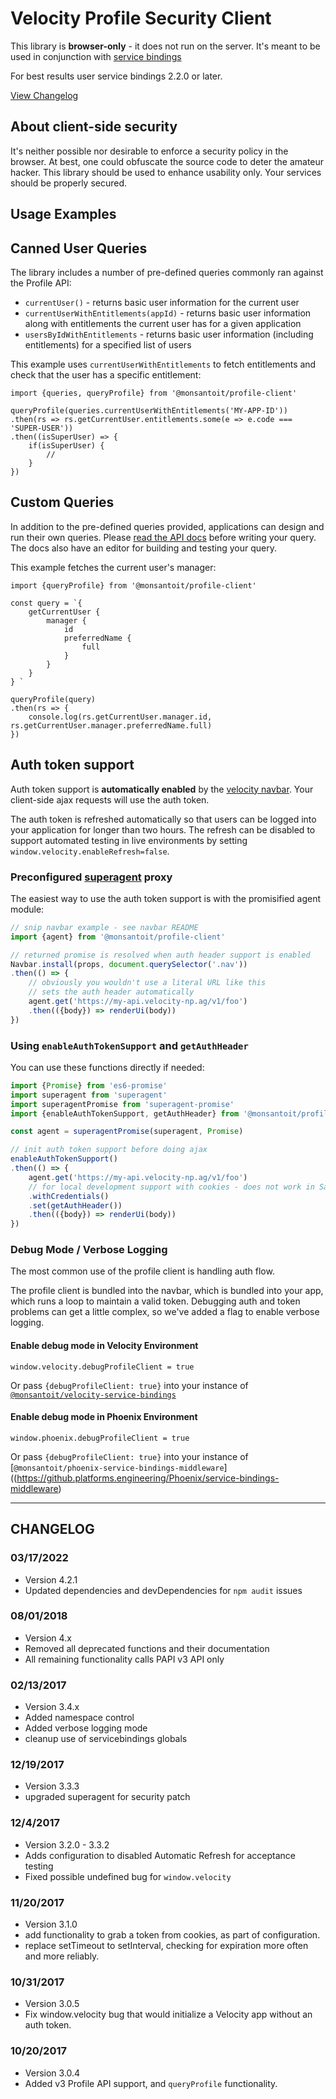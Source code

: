 # Velocity Profile Security Client

This library is **browser-only** - it does not run on the server.  It's meant to be used in conjunction with
[service bindings](https://github.platforms.engineering/Velocity/service-bindings)

For best results user service bindings 2.2.0 or later.

[View Changelog](#changelog)


## About client-side security

It's neither possible nor desirable to enforce a security policy in the browser.  At best, one could obfuscate the source code to deter
the amateur hacker.  This library should be used to enhance usability only.  Your services should be properly secured.

## Usage Examples

## Canned User Queries

The library includes a number of pre-defined queries commonly ran against the Profile API:

* `currentUser()` - returns basic user information for the current user
* `currentUserWithEntitlements(appId)` - returns basic user information along with entitlements the current user has for a given application
* `usersByIdWithEntitlements` - returns basic user information (including entitlements) for a specified list of users

This example uses `currentUserWithEntitlements` to fetch entitlements and check that the user has a specific entitlement:

```ecmascript 6
import {queries, queryProfile} from '@monsantoit/profile-client'

queryProfile(queries.currentUserWithEntitlements('MY-APP-ID'))
.then(rs => rs.getCurrentUser.entitlements.some(e => e.code === 'SUPER-USER'))
.then((isSuperUser) => {
    if(isSuperUser) {
        //
    }
})
```

## Custom Queries

In addition to the pre-defined queries provided, applications can design and run their own queries.  Please [read the API docs](https://profile.velocity-np.ag/v3/docs/) before writing your query.  The docs also have an editor for building and testing your query.

This example fetches the current user's manager:

```ecmascript 6
import {queryProfile} from '@monsantoit/profile-client'

const query = `{
    getCurrentUser {
        manager {
            id
            preferredName {
                full
            }
        }
    }
} `

queryProfile(query)
.then(rs => {
    console.log(rs.getCurrentUser.manager.id, rs.getCurrentUser.manager.preferredName.full)
})

```

## Auth token support

Auth token support is **automatically enabled** by the [velocity navbar](https://github.com/MonsantoCo/velocity-navbar).  Your client-side
ajax requests will use the auth token.

The auth token is refreshed automatically so that users can be logged into your application for longer than two hours. The refresh can be disabled to support automated testing in live environments by setting `window.velocity.enableRefresh=false`.

### Preconfigured [superagent](https://github.com/visionmedia/superagent) proxy

The easiest way to use the auth token support is with the promisified agent module:

``` javascript
// snip navbar example - see navbar README
import {agent} from '@monsantoit/profile-client'

// returned promise is resolved when auth header support is enabled
Navbar.install(props, document.querySelector('.nav'))
.then(() => {
    // obviously you wouldn't use a literal URL like this
    // sets the auth header automatically
    agent.get('https://my-api.velocity-np.ag/v1/foo')
    .then(({body}) => renderUi(body))
})
```

### Using `enableAuthTokenSupport` and `getAuthHeader`

You can use these functions directly if needed:

``` javascript
import {Promise} from 'es6-promise'
import superagent from 'superagent'
import superagentPromise from 'superagent-promise'
import {enableAuthTokenSupport, getAuthHeader} from '@monsantoit/profile-client'

const agent = superagentPromise(superagent, Promise)

// init auth token support before doing ajax
enableAuthTokenSupport()
.then(() => {
    agent.get('https://my-api.velocity-np.ag/v1/foo')
    // for local development support with cookies - does not work in Safari
    .withCredentials()
    .set(getAuthHeader())
    .then(({body}) => renderUi(body))
})
```

### Debug Mode / Verbose Logging
The most common use of the profile client is handling auth flow.

The profile client is bundled into the navbar, which is bundled into your app, which runs a loop to maintain a valid token. Debugging auth and token problems can get a little complex, so we've added a flag to enable verbose logging.

#### Enable debug mode in Velocity Environment
```
window.velocity.debugProfileClient = true
```

Or pass `{debugProfileClient: true}` into your instance of [`@monsantoit/velocity-service-bindings`](https://github.platforms.engineering/Velocity/service-bindings/)

#### Enable debug mode in Phoenix Environment
```
window.phoenix.debugProfileClient = true
```

Or pass `{debugProfileClient: true}` into your instance of [`@monsantoit/phoenix-service-bindings-middleware`]((https://github.platforms.engineering/Phoenix/service-bindings-middleware)


---

## CHANGELOG

### 03/17/2022
- Version 4.2.1
- Updated dependencies and devDependencies for `npm audit` issues

### 08/01/2018
- Version 4.x
- Removed all deprecated functions and their documentation
- All remaining functionality calls PAPI v3 API only

### 02/13/2017
- Version 3.4.x
- Added namespace control
- Added verbose logging mode
- cleanup use of servicebindings globals

### 12/19/2017
- Version 3.3.3
- upgraded superagent for security patch

### 12/4/2017
- Version 3.2.0 - 3.3.2
- Adds configuration to disabled Automatic Refresh for acceptance testing
- Fixed possible undefined bug for `window.velocity`

### 11/20/2017
- Version 3.1.0
- add functionality to grab a token from cookies, as part of configuration.
- replace setTimeout to setInterval, checking for expiration more often and more reliably.

### 10/31/2017
- Version 3.0.5
- Fix window.velocity bug that would initialize a Velocity app without an auth token.

### 10/20/2017
- Version 3.0.4
- Added v3 Profile API support, and `queryProfile` functionality.
